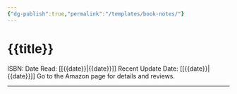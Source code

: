 ```yaml
---
{"dg-publish":true,"permalink":"/templates/book-notes/"}
---
```



# {{title}}
ISBN: 
Date Read: [[{{date}}\|{{date}}]]
Recent Update Date: [[{{date}}\|{{date}}]]
Go to the Amazon page for details and reviews.

---


